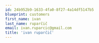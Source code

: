 ```yaml
---
id: 24b952b9-1633-4fa0-8f27-4a14df5147b5
blueprint: customers
first_name: ivan
last_name: ruparčič
email: ivan.ruparcic@gmail.com
title: 'ivan ruparčič'
---
```

